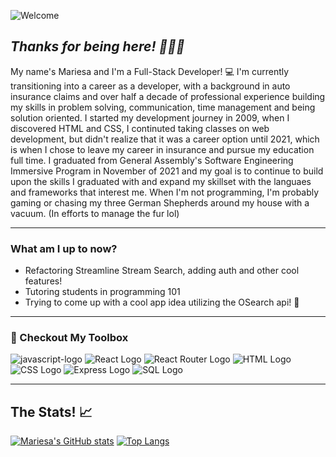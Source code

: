 ![Welcome](https://github.com/mariesaoconnell/mariesaoconnell/assets/100657239/1d36ffdb-efb5-4293-b980-2917011a3e43)



## *Thanks for being here! 👋🏻🥰* 

My name's Mariesa and I'm a Full-Stack Developer! 💻
I'm currently transitioning into a career as a developer, with a background in auto insurance claims and over half a decade of professional experience building my skills in problem solving, communication, time management and being solution oriented.  I started my development journey in 2009, when I discovered HTML and CSS, I continuted taking classes on web development, but didn't realize that it was a career option until 2021, which is when I chose to leave my career in insurance and pursue my education full time. I graduated from General Assembly's Software Engineering Immersive Program in November of 2021 and my goal is to continue to build upon the skills I graduated with and expand my skillset with the languaes and frameworks that interest me. 
When I'm not programming, I'm probably gaming or chasing my three German Shepherds around my house with a vacuum. (In efforts to manage the fur lol)


___
### What am I up to now? 
- Refactoring Streamline Stream Search, adding auth and other cool features! 
- Tutoring students in programming 101
- Trying to come up with a cool app idea utilizing the OSearch api! 🦈
___

### 🔧 Checkout My Toolbox

![javascript-logo](	https://img.shields.io/badge/JavaScript-F7DF1E?style=for-the-badge&logo=javascript&logoColor=black) 
![React Logo](	https://img.shields.io/badge/React-20232A?style=for-the-badge&logo=react&logoColor=61DAFB) 
![React Router Logo](https://img.shields.io/badge/React_Router-CA4245?style=for-the-badge&logo=react-router&logoColor=white) 
![HTML Logo](	https://img.shields.io/badge/HTML5-E34F26?style=for-the-badge&logo=html5&logoColor=white) 
![CSS Logo](	https://img.shields.io/badge/CSS-239120?&style=for-the-badge&logo=css3&logoColor=white) 
![Express Logo](	https://img.shields.io/badge/Express.js-404D59?style=for-the-badge) 
![SQL Logo](https://img.shields.io/badge/SQLite-07405E?style=for-the-badge&logo=sqlite&logoColor=white) 

___
## The Stats! 📈
[![Mariesa's GitHub stats](https://github-readme-stats.vercel.app/api?username=mariesaoconnell)](https://github.com/mariesaoconnell/github-readme-stats)   [![Top Langs](https://github-readme-stats.vercel.app/api/top-langs/?username=mariesaoconnell&layout=compact)](https://github.com/mariesaoconnell/github-readme-stats)




